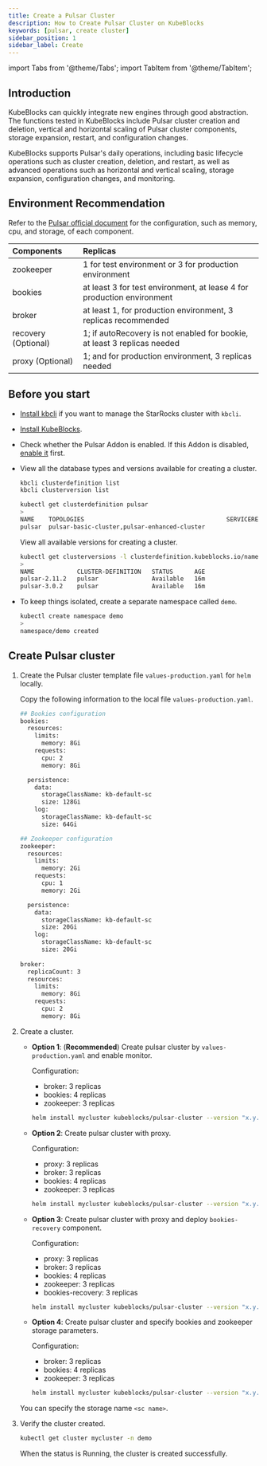 ```yaml
---
title: Create a Pulsar Cluster
description: How to Create Pulsar Cluster on KubeBlocks
keywords: [pulsar, create cluster]
sidebar_position: 1
sidebar_label: Create
---
```


import Tabs from '@theme/Tabs';
import TabItem from '@theme/TabItem';

## Introduction

KubeBlocks can quickly integrate new engines through good abstraction. The functions tested in KubeBlocks include Pulsar cluster creation and deletion, vertical and horizontal scaling of Pulsar cluster components, storage expansion, restart, and configuration changes.

KubeBlocks supports Pulsar's daily operations, including basic lifecycle operations such as cluster creation, deletion, and restart, as well as advanced operations such as horizontal and vertical scaling, storage expansion, configuration changes, and monitoring.

## Environment Recommendation

Refer to the [Pulsar official document](https://pulsar.apache.org/docs/3.1.x/) for the configuration, such as memory, cpu, and storage, of each component.

|      Components        |                                 Replicas                                  |
| :--------------------  | :------------------------------------------------------------------------ |
|       zookeeper        |          1 for test environment or 3 for production environment           |
|        bookies         |  at least 3 for test environment, at lease 4 for production environment   |
|        broker          |      at least 1, for production environment, 3 replicas recommended       |
| recovery (Optional)    | 1; if autoRecovery is not enabled for bookie, at least 3 replicas needed  |
|   proxy (Optional)     |           1; and for production environment, 3 replicas needed            |

## Before you start

* [Install kbcli](./../../installation/install-kbcli.md) if you want to manage the StarRocks cluster with `kbcli`.
* [Install KubeBlocks](./../../installation/install-kubeblocks.md).
* Check whether the Pulsar Addon is enabled. If this Addon is disabled, [enable it](./../../installation/install-addons.md) first.
* View all the database types and versions available for creating a cluster.

  <Tabs>

  <TabItem value="kbcli" label="kbcli" default>

  ```bash
  kbcli clusterdefinition list
  kbcli clusterversion list
  ```

  </TabItem>

  <TabItem value="kubectl" label="kubectl">

  ```bash
  kubectl get clusterdefinition pulsar
  >
  NAME    TOPOLOGIES                                        SERVICEREFS    STATUS      AGE
  pulsar  pulsar-basic-cluster,pulsar-enhanced-cluster                     Available   16m
  ```

  View all available versions for creating a cluster.

  ```bash
  kubectl get clusterversions -l clusterdefinition.kubeblocks.io/name=pulsar
  >
  NAME            CLUSTER-DEFINITION   STATUS      AGE
  pulsar-2.11.2   pulsar               Available   16m
  pulsar-3.0.2    pulsar               Available   16m
  ```

  </TabItem>

  </Tabs>

* To keep things isolated, create a separate namespace called `demo`.

  ```bash
  kubectl create namespace demo
  >
  namespace/demo created
  ```

## Create Pulsar cluster

1. Create the Pulsar cluster template file `values-production.yaml` for `helm` locally.
  
   Copy the following information to the local file `values-production.yaml`.

   ```bash
   ## Bookies configuration
   bookies:
     resources:
       limits:
         memory: 8Gi
       requests:
         cpu: 2
         memory: 8Gi

     persistence:
       data:
         storageClassName: kb-default-sc
         size: 128Gi
       log:
         storageClassName: kb-default-sc
         size: 64Gi

   ## Zookeeper configuration
   zookeeper:
     resources:
       limits:
         memory: 2Gi
       requests:
         cpu: 1
         memory: 2Gi

     persistence:
       data:
         storageClassName: kb-default-sc
         size: 20Gi
       log:
         storageClassName: kb-default-sc 
         size: 20Gi
        
   broker:
     replicaCount: 3
     resources:
       limits:
         memory: 8Gi
       requests:
         cpu: 2
         memory: 8Gi
   ```

2. Create a cluster.

   - **Option 1**: (**Recommended**) Create pulsar cluster by `values-production.yaml` and enable monitor.
  
     Configuration:
      - broker: 3 replicas
      - bookies: 4 replicas
      - zookeeper: 3 replicas

     ```bash
     helm install mycluster kubeblocks/pulsar-cluster --version "x.y.z" -f values-production.yaml --set monitor.enabled=true --namespace=demo
     ```

   - **Option 2**: Create pulsar cluster with proxy.
   
     Configuration:
      - proxy: 3 replicas
      - broker: 3 replicas
      - bookies: 4 replicas
      - zookeeper: 3 replicas

     ```bash
     helm install mycluster kubeblocks/pulsar-cluster --version "x.y.z" -f values-production.yaml --set proxy.enable=true  --set monitor.enabled=true --namespace=demo
     ```

   - **Option 3**:  Create pulsar cluster with proxy and deploy `bookies-recovery` component.  
     
     Configuration:
      - proxy: 3 replicas
      - broker: 3 replicas
      - bookies: 4 replicas
      - zookeeper: 3 replicas
      - bookies-recovery: 3 replicas

     ```bash
     helm install mycluster kubeblocks/pulsar-cluster --version "x.y.z" -f values-production.yaml --set proxy.enable=true --set bookiesRecovery.enable=true --set monitor.enabled=true --namespace=demo 
     ```

   - **Option 4**: Create pulsar cluster and specify bookies and zookeeper storage parameters.

     Configuration:
      - broker: 3 replicas
      - bookies: 4 replicas
      - zookeeper: 3 replicas

     ```bash
     helm install mycluster kubeblocks/pulsar-cluster --version "x.y.z" -f values-production.yaml --set bookies.persistence.data.storageClassName=<sc name>,bookies.persistence.log.storageClassName=<sc name>,zookeeper.persistence.data.storageClassName=<sc name>,zookeeper.persistence.log.storageClassName=<sc name> --set monitor.enabled=true --namespace=demo
     ```

   You can specify the storage name `<sc name>`.

3. Verify the cluster created.

    ```bash
    kubectl get cluster mycluster -n demo
    ```

    When the status is Running, the cluster is created successfully.
